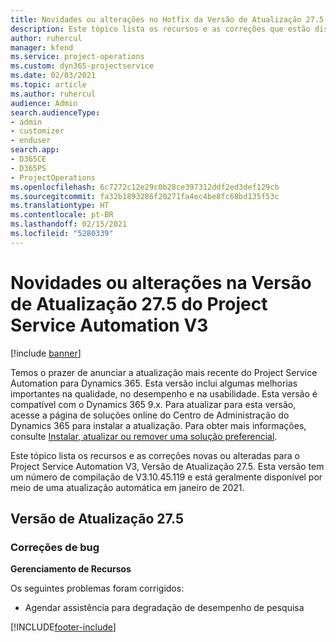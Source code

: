 ```yaml
---
title: Novidades ou alterações no Hotfix da Versão de Atualização 27.5 do Project Service Automation V3
description: Este tópico lista os recursos e as correções que estão disponíveis no Hotfix da Versão de Atualização 27.5 do Project Service Automation V3.
author: ruhercul
manager: kfend
ms.service: project-operations
ms.custom: dyn365-projectservice
ms.date: 02/03/2021
ms.topic: article
ms.author: ruhercul
audience: Admin
search.audienceType:
- admin
- customizer
- enduser
search.app:
- D365CE
- D365PS
- ProjectOperations
ms.openlocfilehash: 6c7272c12e29c0b28ce397312ddf2ed3def129cb
ms.sourcegitcommit: fa32b1893286f20271fa4ec4be8fc68bd135f53c
ms.translationtype: HT
ms.contentlocale: pt-BR
ms.lasthandoff: 02/15/2021
ms.locfileid: "5280339"
---
```

# <a name="whats-new-or-changed-in-project-service-automation-update-release-275-v3"></a>Novidades ou alterações na Versão de Atualização 27.5 do Project Service Automation V3

[!include [banner](../includes/psa-now-project-operations.md)]

Temos o prazer de anunciar a atualização mais recente do Project Service Automation para Dynamics 365. Esta versão inclui algumas melhorias importantes na qualidade, no desempenho e na usabilidade. Esta versão é compatível com o Dynamics 365 9.x. Para atualizar para esta versão, acesse a página de soluções online do Centro de Administração do Dynamics 365 para instalar a atualização. Para obter mais informações, consulte [Instalar, atualizar ou remover uma solução preferencial](https://docs.microsoft.com/power-platform/admin/install-remove-preferred-solution).

Este tópico lista os recursos e as correções novas ou alteradas para o Project Service Automation V3, Versão de Atualização 27.5. Esta versão tem um número de compilação de V3.10.45.119 e está geralmente disponível por meio de uma atualização automática em janeiro de 2021.

## <a name="update-release-275"></a>Versão de Atualização 27.5

### <a name="bug-fixes"></a>Correções de bug


**Gerenciamento de Recursos**

Os seguintes problemas foram corrigidos:

- Agendar assistência para degradação de desempenho de pesquisa


[!INCLUDE[footer-include](../includes/footer-banner.md)]